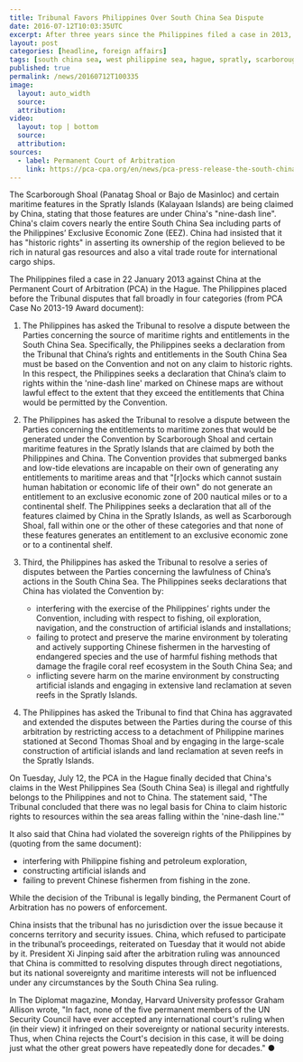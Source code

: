 ```yaml
---
title: Tribunal Favors Philippines Over South China Sea Dispute
date: 2016-07-12T10:03:35UTC
excerpt: After three years since the Philippines filed a case in 2013, an international tribunal at The Hague released their decision on 12 July 2016 in favor of the Philippines and that China's claims to the South China Sea are invalid; and its land reclamations and other actions in the area are illegal.
layout: post
categories: [headline, foreign affairs]
tags: [south china sea, west philippine sea, hague, spratly, scarborough,  kalayaan islands, panatag shoal, bajo de masinloc]
published: true
permalink: /news/20160712T100335
image:
  layout: auto_width
  source: 
  attribution: 
video:
  layout: top | bottom
  source: 
  attribution:
sources:
  - label: Permanent Court of Arbitration
    link: https://pca-cpa.org/en/news/pca-press-release-the-south-china-sea-arbitration-the-republic-of-the-philippines-v-the-peoples-republic-of-china/
---
```


The Scarborough Shoal (Panatag Shoal or Bajo de Masinloc) and certain maritime features in the Spratly Islands (Kalayaan Islands) are being claimed by China, stating that those features are under China's "nine-dash line".
China's claim covers nearly the entire South China Sea including parts of the Philippines’ Exclusive Economic Zone (EEZ).
China had insisted that it has "historic rights" in asserting its ownership of the region believed to be rich in natural gas resources and also a vital trade route for international cargo ships.

The Philippines filed a case in 22 January 2013 against China at the Permanent Court of Arbitration (PCA) in the Hague.
The Philippines placed before the Tribunal disputes that fall broadly in four categories (from PCA Case No 2013-19 Award document):

1. The Philippines has asked the Tribunal to resolve a dispute between the Parties concerning the source of maritime rights and entitlements in the South China Sea.
Specifically, the Philippines seeks a declaration from the Tribunal that China’s rights and entitlements in the South China Sea must be based on the Convention and not on any claim to historic rights.
In this respect, the Philippines seeks a declaration that China’s claim to rights within the 'nine-dash line' marked on Chinese maps are without lawful effect to the extent that they exceed the entitlements that China would be permitted by the Convention.

2. The Philippines has asked the Tribunal to resolve a dispute between the Parties concerning the entitlements to maritime zones that would be generated under the Convention by Scarborough Shoal and certain maritime features in the Spratly Islands that are claimed by both the Philippines and China.
The Convention provides that submerged banks and low-tide elevations are incapable on their own of generating any entitlements to maritime areas and that "[r]ocks which cannot sustain human habitation or economic life of their own" do not generate an entitlement to an exclusive economic zone of 200 nautical miles or to a continental shelf.
The Philippines seeks a declaration that all of the features claimed by China in the Spratly Islands, as well as Scarborough Shoal, fall within one or the other of these categories and that none of these features generates an entitlement to an exclusive economic zone or to a continental shelf.

3. Third, the Philippines has asked the Tribunal to resolve a series of disputes between the Parties concerning the lawfulness of China’s actions in the South China Sea.
The Philippines seeks declarations that China has violated the Convention by:

    * interfering with the exercise of the Philippines’ rights under the Convention, including with respect to fishing, oil exploration, navigation, and the construction of artificial islands and installations;
    * failing to protect and preserve the marine environment by tolerating and actively supporting Chinese fishermen in the harvesting of endangered species and the use of harmful fishing methods that damage the fragile coral reef ecosystem in the South China Sea; and
    * inflicting severe harm on the marine environment by constructing artificial islands and engaging in extensive land reclamation at seven reefs in the Spratly Islands.

    
4. The Philippines has asked the Tribunal to find that China has aggravated and extended the disputes between the Parties during the course of this arbitration by restricting access to a detachment of Philippine marines stationed at Second Thomas Shoal and by engaging in the large-scale construction of artificial islands and land reclamation at seven reefs in the Spratly Islands.

On Tuesday, July 12, the PCA in the Hague finally decided that China's claims in the West Philippines Sea (South China Sea) is illegal and rightfully belongs to the Philippines and not to China. The statement said, "The Tribunal concluded that there was no legal basis for China to claim historic rights to resources within the sea areas falling within the 'nine-dash line.'"

It also said that China had violated the sovereign rights of the Philippines by (quoting from the same document):

* interfering with Philippine fishing and petroleum exploration, 
* constructing artificial islands and 
* failing to prevent Chinese fishermen from fishing in the zone.

While the decision of the Tribunal is legally binding, the Permanent Court of Arbitration has no powers of enforcement.

China insists that the tribunal has no jurisdiction over the issue because it concerns territory and security issues.
China, which refused to participate in the tribunal’s proceedings, reiterated on Tuesday that it would not abide by it.
President Xi Jinping said after the arbitration ruling was announced that China is committed to resolving disputes through direct negotiations, but its national sovereignty and maritime interests will not be influenced under any circumstances by the South China Sea ruling.

In The Diplomat magazine, Monday, Harvard University professor Graham Allison wrote, "In fact, none of the five permanent members of the UN Security Council have ever accepted any international court's ruling when (in their view) it infringed on their sovereignty or national security interests. Thus, when China rejects the Court's decision in this case, it will be doing just what the other great powers have repeatedly done for decades."
&#x25cf;
